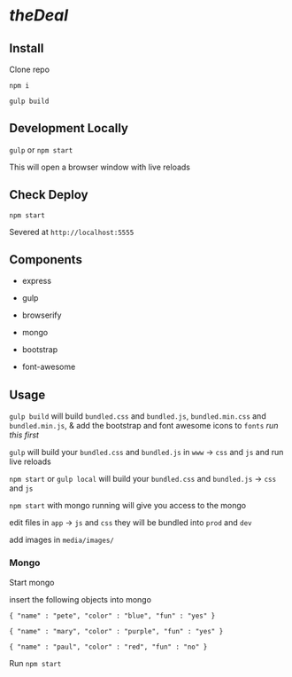 # _theDeal_

## Install
Clone repo

`npm i`

`gulp build`

## Development Locally
`gulp` or `npm start`

This will open a browser window with live reloads

## Check Deploy
`npm start`

Severed at `http://localhost:5555`

## Components
- express

- gulp

- browserify

- mongo

- bootstrap

- font-awesome

## Usage
`gulp build` will build `bundled.css` and `bundled.js`, `bundled.min.css` and `bundled.min.js`, & add the bootstrap and font awesome icons to `fonts` _run this first_

`gulp` will build your `bundled.css` and `bundled.js` in `www` -> `css` and `js` and run live reloads

`npm start` or `gulp local` will build your `bundled.css` and `bundled.js` -> `css` and `js`

`npm start` with mongo running will give you access to the mongo

edit files in `app` -> `js` and `css` they will be bundled into `prod` and `dev`

add images in `media/images/`

### Mongo
Start mongo

insert the following objects into mongo

`{
    "name" : "pete",
    "color" : "blue",
    "fun" : "yes"
}`

`{
    "name" : "mary",
    "color" : "purple",
    "fun" : "yes"
}`

`{
    "name" : "paul",
    "color" : "red",
    "fun" : "no"
}`

Run `npm start`

